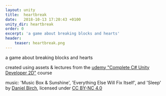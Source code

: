```yaml
---
layout: unity
title:  heartbreak
date:   2018-10-13 17:20:43 +0100
unity_dir: heartbreak
order: 0
excerpt: 'a game about breaking blocks and hearts'
header:
    teaser: heartbreak.png
---
```


a game about breaking blocks and hearts

created using assets & lectures from the [udemy "Complete C# Unity Developer 2D"](https://www.udemy.com/unitycourse/learn/v4/overview) course

music: 'Music Box & Sunshine', 'Everything Else Will Fix Itself', and 'Sleep' by [Daniel Birch](www.danielbirchmusic.com), licensed under [CC BY-NC 4.0](https://creativecommons.org/licenses/by-nc/4.0/)